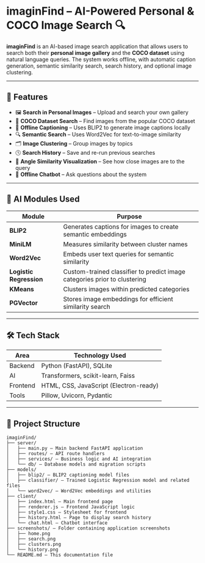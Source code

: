 # imaginFind – AI-Powered Personal & COCO Image Search 🔍

**imaginFind** is an AI-based image search application that allows users to search both their **personal image gallery** and the **COCO dataset** using natural language queries. The system works offline, with automatic caption generation, semantic similarity search, search history, and optional image clustering.

---

## 🚀 Features

- 🖼️ **Search in Personal Images** – Upload and search your own gallery  
- 🧠 **COCO Dataset Search** – Find images from the popular COCO dataset  
- 📝 **Offline Captioning** – Uses BLIP2 to generate image captions locally  
- 🔍 **Semantic Search** – Uses Word2Vec for text-to-image similarity  
- 🗂️ **Image Clustering** – Group images by topics  
- 🕓 **Search History** – Save and re-run previous searches  
- 📐 **Angle Similarity Visualization** – See how close images are to the query  
- 💬 **Offline Chatbot** – Ask questions about the system


---

## 🧠 AI Modules Used

| Module                | Purpose                                                     |
|-----------------------|-------------------------------------------------------------|
| **BLIP2**             | Generates captions for images to create semantic embeddings |
| **MiniLM**   | Measures similarity between cluster names   |
| **Word2Vec**          | Embeds user text queries for semantic similarity            |
| **Logistic Regression** | Custom-trained classifier to predict image categories prior to clustering |
| **KMeans**            | Clusters images within predicted categories                  |
| **PGVector**          | Stores image embeddings for efficient similarity search      |

---

## 🛠️ Tech Stack

| Area     | Technology Used                        |
|----------|----------------------------------------|
| Backend  | Python (FastAPI), SQLite               |
| AI       | Transformers, scikit-learn, Faiss      |
| Frontend | HTML, CSS, JavaScript (Electron-ready) |
| Tools    | Pillow, Uvicorn, Pydantic      |

---

## 📁 Project Structure
```
imaginFind/
├── server/
│   ├── main.py — Main backend FastAPI application
│   ├── routes/ — API route handlers
│   ├── services/ — Business logic and AI integration
│   └── db/ — Database models and migration scripts
├── models/
│   ├── blip2/ — BLIP2 captioning model files
│   ├── classifier/ — Trained Logistic Regression model and related files
│   └── word2vec/ — Word2Vec embeddings and utilities
├── client/
│   ├── index.html — Main frontend page
│   ├── renderer.js — Frontend JavaScript logic
│   ├── style1.css — Stylesheet for frontend
│   ├── history.html — Page to display search history
│   └── chat.html — Chatbot interface
├── screenshots/ — Folder containing application screenshots
│   ├── home.png
│   ├── search.png
│   ├── clusters.png
│   └── history.png
└── README.md — This documentation file
```
